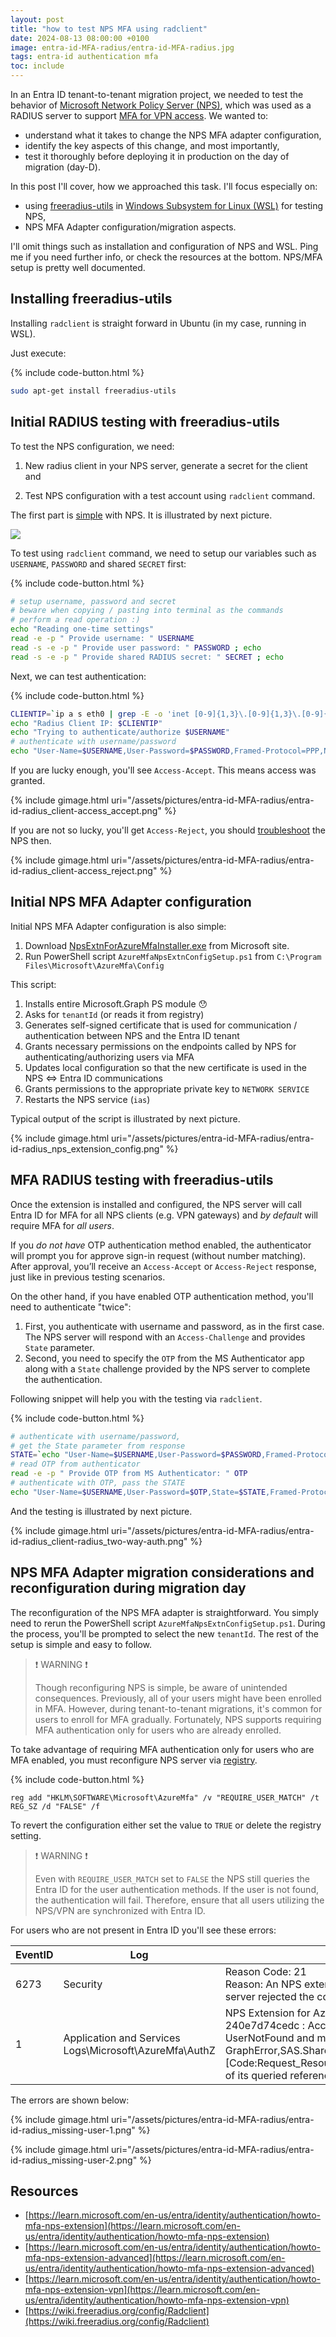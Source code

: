 ```yaml
---
layout: post
title: "how to test NPS MFA using radclient"
date: 2024-08-13 08:00:00 +0100
image: entra-id-MFA-radius/entra-id-MFA-radius.jpg
tags: entra-id authentication mfa
toc: include
---
```


In an Entra ID tenant-to-tenant migration project, we needed to test the
behavior of [Microsoft Network Policy Server
(NPS)](https://learn.microsoft.com/en-us/windows-server/networking/technologies/nps/nps-top),
which was used as a RADIUS server to support [MFA for VPN
access](https://learn.microsoft.com/en-us/entra/identity/authentication/howto-mfa-nps-extension).
We wanted to: 
- understand what it takes to change the NPS MFA adapter configuration, 
- identify the key aspects of this change, and most importantly,
- test it thoroughly before deploying it in production on the day of migration (day-D).

In this post I'll cover, how we approached this task. I'll focus especially on:
- using [freeradius-utils](https://www.freeradius.org/radiusd/man/radclient.html) in [Windows Subsystem for Linux (WSL)](https://learn.microsoft.com/en-us/windows/wsl/install) for testing NPS,
- NPS MFA Adapter configuration/migration aspects.

I'll omit things such as installation and configuration of NPS and WSL. Ping me if you need further info, or check the resources at the bottom. NPS/MFA setup is pretty well documented.

## Installing freeradius-utils
Installing `radclient` is straight forward in Ubuntu (in my case, running in WSL). 

Just execute:

{% include code-button.html %}
```bash
sudo apt-get install freeradius-utils
```

## Initial RADIUS testing with freeradius-utils
To test the NPS configuration, we need:
1. New radius client in your NPS server, generate a secret for the client 
and 

2. Test NPS configuration with a test account using ```radclient``` command. 

The first part is [simple](https://learn.microsoft.com/en-us/windows-server/networking/technologies/nps/nps-radius-clients-configure) with NPS. It is illustrated by next picture.

![](/assets/pictures/entra-id-MFA-radius/entra-id-radius_client-setup.png)

To test using ```radclient``` command,  we need to setup our variables such as ```USERNAME```, ```PASSWORD``` and shared ```SECRET``` first:

{% include code-button.html %}
```bash
# setup username, password and secret
# beware when copying / pasting into terminal as the commands
# perform a read operation :)
echo "Reading one-time settings"
read -e -p " Provide username: " USERNAME
read -s -e -p " Provide user password: " PASSWORD ; echo
read -s -e -p " Provide shared RADIUS secret: " SECRET ; echo
```

Next, we can test authentication:

{% include code-button.html %}
``` bash
CLIENTIP=`ip a s eth0 | grep -E -o 'inet [0-9]{1,3}\.[0-9]{1,3}\.[0-9]{1,3}\.[0-9]{1,3}' | cut -d' ' -f2`
echo "Radius Client IP: $CLIENTIP"
echo "Trying to authenticate/authorize $USERNAME"
# authenticate with username/password
echo "User-Name=$USERNAME,User-Password=$PASSWORD,Framed-Protocol=PPP,NAS-IP-Address=$CLIENTIP"  | /usr/bin/radclient -t 60 -x target.server.address:1812 auth "$SECRET"
```

If you are lucky enough, you'll see ```Access-Accept```. This means access was granted.

{% include gimage.html uri="/assets/pictures/entra-id-MFA-radius/entra-id-radius_client-access_accept.png" %}

If you are not so lucky, you'll get ```Access-Reject```, you should
[troubleshoot](https://learn.microsoft.com/en-us/troubleshoot/windows-server/networking/troubleshoot-network-policy-server)
the NPS then.

{% include gimage.html uri="/assets/pictures/entra-id-MFA-radius/entra-id-radius_client-access_reject.png" %}


## Initial NPS MFA Adapter configuration
Initial NPS MFA Adapter configuration is also simple:
1. Download [NpsExtnForAzureMfaInstaller.exe](https://www.microsoft.com/en-us/download/details.aspx?id=54688) from Microsoft site.
2. Run PowerShell script ```AzureMfaNpsExtnConfigSetup.ps1``` from ```C:\Program Files\Microsoft\AzureMfa\Config```

This script: 
1. Installs entire Microsoft.Graph PS module :hushed:
2. Asks for ```tenantId``` (or reads it from registry)
3. Generates self-signed certificate that is used for communication / authentication between NPS and the Entra ID tenant
4. Grants necessary permissions on the endpoints called by NPS for authenticating/authorizing users via MFA
5. Updates local configuration so that the new certificate is used in the NPS <=> Entra ID communications
5. Grants permissions to the appropriate private key to ```NETWORK SERVICE```
6. Restarts the NPS service (```ias```)

Typical output of the script is illustrated by next picture.

{% include gimage.html uri="/assets/pictures/entra-id-MFA-radius/entra-id-radius_nps_extension_config.png" %}

## MFA RADIUS testing with freeradius-utils
Once the extension is installed and configured, the NPS server will call Entra ID
for MFA for all NPS clients (e.g. VPN gateways) and *by default* will require MFA
for *all users*.

If you *do not have* OTP authentication method enabled, the authenticator will
prompt you for approve sign-in request (without number matching). After
approval, you’ll receive an ```Access-Accept``` or ```Access-Reject``` response, just like
in previous testing scenarios.

On the other hand, if you have enabled OTP authentication method, you'll need to
authenticate "twice":

1. First, you authenticate with username and password, as in the first case. 
The NPS server will respond with an ```Access-Challenge``` and provides ```State``` parameter.
2. Second, you need to specify the ```OTP``` from the MS Authenticator app along
   with a ```State``` challenge provided by the NPS server to complete the
   authentication.


Following snippet will help you with the testing via ```radclient```.

{% include code-button.html %}
``` bash
# authenticate with username/password, 
# get the State parameter from response
STATE=`echo "User-Name=$USERNAME,User-Password=$PASSWORD,Framed-Protocol=PPP,NAS-IP-Address=$CLIENTIP" | /usr/bin/radclient -t 60 -x target.server.address:1812 auth "$SECRET" | grep State | cut -d = -f 2 | tr -d '[:blank:]'`
# read OTP from authenticator
read -e -p " Provide OTP from MS Authenticator: " OTP
# authenticate with OTP, pass the STATE
echo "User-Name=$USERNAME,User-Password=$OTP,State=$STATE,Framed-Protocol=PPP,NAS-IP-Address=$CLIENTIP" | /usr/bin/radclient -t 60 -x target.server.address:1812 auth "$SECRET" 
```

And the testing is illustrated by next picture.

{% include gimage.html uri="/assets/pictures/entra-id-MFA-radius/entra-id-radius_client-radius_two-way-auth.png" %}

## NPS MFA Adapter migration considerations and reconfiguration during migration day 
The reconfiguration of the NPS MFA adapter is straightforward. You simply need
to rerun the PowerShell script ```AzureMfaNpsExtnConfigSetup.ps1```. During the
process, you'll be prompted to select the new ```tenantId```. The rest of the
setup is simple and easy to follow.

> :exclamation: WARNING :exclamation: 
>
> Though reconfiguring NPS is simple, be aware of unintended consequences.
> Previously, all of your users might have been enrolled in MFA. However, during
> tenant-to-tenant migrations, it's common for users to enroll for MFA
> gradually. Fortunately, NPS supports requiring MFA authentication only for
> users who are already enrolled. 

To take advantage of requiring MFA authentication only for users who are MFA
enabled, you must reconfigure NPS server via [registry](https://learn.microsoft.com/en-us/entra/identity/authentication/howto-mfa-nps-extension#prepare-for-users-that-arent-enrolled-for-mfa).

{% include code-button.html %}
``` batch
reg add "HKLM\SOFTWARE\Microsoft\AzureMfa" /v "REQUIRE_USER_MATCH" /t REG_SZ /d "FALSE" /f
```

To revert the configuration either set the value to ```TRUE``` or delete the registry setting.

> :exclamation: WARNING :exclamation: 
>
> Even with ```REQUIRE_USER_MATCH``` set to ```FALSE``` the NPS still queries
> the Entra ID for the user authentication methods. If the user is not found,
> the authentication will fail. Therefore, ensure that all users utilizing the
> NPS/VPN are synchronized with Entra ID.

For users who are not present in Entra ID you'll see these errors:

| EventID | Log                                                    | Details                                                                                                                                                                                                                                                                                                                                                                                                                                   |
|----------|--------------------------------------------------------|-------------------------------------------------------------------------------------------------------------------------------------------------------------------------------------------------------------------------------------------------------------------------------------------------------------------------------------------------------------------------------------------------------------------------------------------|
| 6273     | Security                                               | Reason Code: 21<br/>Reason: An NPS extension dynamic link library (DLL) that is installed on the NPS server rejected the connection request.|
| 1        | Application and Services Logs\Microsoft\AzureMfa\AuthZ | NPS Extension for Azure MFA: CID: 430ef057-7941-44ff-a0b1-240e7d74cedc : Access Rejected for user <USERNAME> with Azure MFA response: UserNotFound and message: MSODS Graph call returned user not found error. GraphError,SAS.Shared.GraphProvider.Exceptions.GraphUserNotFoundException: [Code:Request_ResourceNotFound] [Message:Resource <USERNAME>' does not exist or one of its queried reference-property objects are not present.] |

The errors are shown below:

{% include gimage.html uri="/assets/pictures/entra-id-MFA-radius/entra-id-radius_missing-user-1.png" %}

{% include gimage.html uri="/assets/pictures/entra-id-MFA-radius/entra-id-radius_missing-user-2.png" %}

## Resources
- [https://learn.microsoft.com/en-us/entra/identity/authentication/howto-mfa-nps-extension](https://learn.microsoft.com/en-us/entra/identity/authentication/howto-mfa-nps-extension)
- [https://learn.microsoft.com/en-us/entra/identity/authentication/howto-mfa-nps-extension-advanced](https://learn.microsoft.com/en-us/entra/identity/authentication/howto-mfa-nps-extension-advanced)
- [https://learn.microsoft.com/en-us/entra/identity/authentication/howto-mfa-nps-extension-vpn](https://learn.microsoft.com/en-us/entra/identity/authentication/howto-mfa-nps-extension-vpn)
- [https://wiki.freeradius.org/config/Radclient](https://wiki.freeradius.org/config/Radclient)


